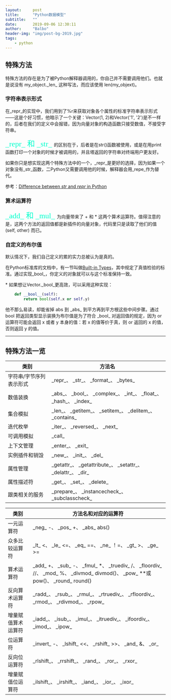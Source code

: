 ```yaml
---
layout:     post
title:      "Python数据模型"
subtitle:   ""
date:       2019-09-06 12:30:11
author:     "Balbo"
header-img: "img/post-bg-2019.jpg"
tags:
    - python
---
```

## 特殊方法
特殊方法的存在是为了被Python解释器调用的，你自己并不需要调用他们。也就是说没有 my\_object.\_len\_ 这种写法，而应该使用 len(my\_objext)。

### 字符串表示形式
在_repr_的实现中，我们用到了%r来获取对象各个属性的标准字符串表示形式——这是个好习惯，他暗示了一个关键：Vector(1, 2)和Vector('1', '2')是不一样的，后者在我们的定义中会报错，因为向量对象的构造函数只接受数值，不接受字符串。

<font face="STCAIYUN" color=#00FFCC size=5> \_repr\_ 和 \_str\_ </font>的区别在于，后者是在str()函数被使用，或是在用print函数打印一个对象的时候才被调用的，并且塔返回的字符串对终端用户更友好。

如果你只是想实现这两个特殊方法中的一个，\_repr\_是更好的选择，因为如果一个对象没有\_str\_函数，二Python又需要调用他的时候，解释器会用_repe_作为替代。

参考：[Difference between _str_ and _repr_ in Python](http://stackoverflow.com/questions/1436703/difference-between-str-and-repe-in-python)

### 算术运算符
<font face="STCAIYUN" color=#00FFCC size=5> \_add\_ 和 \_mul\_ </font>为向量带来了 + 和 * 这两个算术运算符。值得注意的是，这两个方法的返回值都是新插件的向量对象，代码里只是读取了他们的值 (self, other) 而已。

### 自定义的布尔值
默认情况下，我们自己定义的累的实力总被认为是真的。

在Python标准库的文档中，有一节叫做[Built-in Types](http://docs.python.org/3/library/stdtypes.html#truth)，其中规定了真值检验的标准。通过实现\_bool\_，你定义的对象就可以与这个标准保持一致。

\* 如果想让Vector.\_bool\_更高效，可以采用这种实现：
```python
    def __bool__(self):
        return bool(self.x or self.y)
```
他不那么易读，却能省掉 abs 到 \_abs\_ 到平方再到平方根这些中间步骤。通过 bool 把返回类型显示装换为布尔值是为了符合 \_bool\_ 对返回值的规定，因为 or 运算符可能会返回 x 或者 y 本身的值：若 x 的值等价于真，则 or 返回的 x 的值，否则返回 y 的值。
***

## 特殊方法一览
| 类别  | 方法名 |
| ------------- | ------------- |
| 字符串/字节序列表示形式 | \_repr\_、 \_str\_、 \_format\_、 \_bytes\_ |
| 数值装换 | \_abs\_、 \_bool\_、 \_complex\_、 \_int\_、 \_float\_、 \_hash\_、 \_index\_ |
| 集合模拟 | \_len\_、 \_getitem\_、 \_setitem\_、 \_delitem\_、 \_contains\_ |
| 迭代枚举 | \_iter\_、 \_reversed\_、 \_next\_ |
| 可调用模拟 | \_call\_ |
| 上下文管理 | \_enter\_、 \_exit\_ |
| 实例插件和销毁 | \_new\_、 \_init\_、 \_del\_ |
| 属性管理 | \_getattr\_、 \_getattribute\_、 \_setattr\_、 \_delattr\_、 \_dir\_ |
| 属性描述符 | \_get\_、 \_set\_、 \_delete\_ |
| 跟类相关的服务 | \_prepare\_、 \_instancecheck\_、 \_subclasscheck\_ |


| 类别 | 方法名和对应的运算符 |
| ------------- | ------------- |
| 一元运算符 | \_neg\_ -、 \_pos\_ +、 \_abs\_ abs() |
| 众多比较运算符 | \_lt\_ <、 \_le\_ <=、 \_eq\_ ==、 \_ne\_ ！=、 \_gt\_ >、 \_ge\_ >= |
| 算术运算符 | \_add\_ +、 \_sub\_ -、 \_fmul\_ *、 \_truediv\_ /、 \_floordiv\_ //、 \_mod\_ %、 \_divmod\_ divmod()、 \_pow\_ **或pow()、 \_round\_ round() |
| 反向算术运算符 | \_radd\_、 \_rsub\_、 \_rmul\_、 \_rtruediv\_、 \_rfloordiv\_、 \_rmod\_、 \_rdivmod\_、 \_rpow\_ |
| 增量赋值算术运算符 | \_iadd\_、 \_isub\_、 \_imul\_、 \_itruediv\_、 \_ifoordiv\_、 \_imod\_、 \_ipow\_ |
| 位运算符 | \_invert\_ -、 \_lshift\_ <<、 \_rshift\_ >>、 \_and\_ &、 \_or\_ |、 \_xor\_ ^ |
| 反向位运算符 |  \_rlshift\_、 \_rrshift\_、 \_rand\_、 \_ror\_、 \_rxor\_ |
| 增量赋值位运算符 | \_ilshift\_、 \_irshift\_、 \_iand\_、 \_ior\_、 \_ixor\_ |
